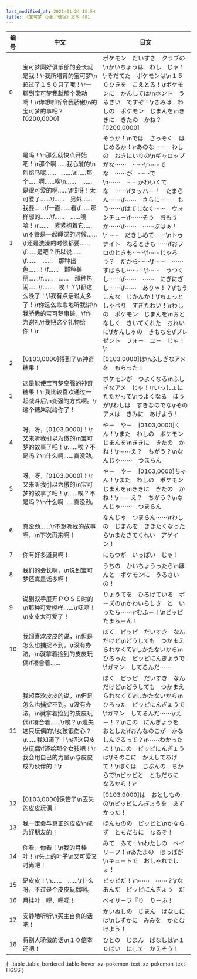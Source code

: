 ```yaml
---
last_modified_at: 2021-01-24 15:54
title: 《宝可梦 心金／魂银》文本 481
---
```

| 编号 | 中文 | 日文 |
| ---- | ---- | ---- |
| 0 | 宝可梦同好俱乐部的会长就是我！\r我所培育的宝可梦\n超过了１５０只了哦！\r一聊到宝可梦我就那个激动啊！\r你想听听令我骄傲\n的宝可梦的事吧？[0200,0000] | ポケモン　だいすき　クラブの\nかいちょうは　わし　じゃ！\rそだてた　ポケモンは\n１５０ひきを　こえとる！\rポケモンに　かんしては\nホント　うるさい　ですぞ！\rきみは　わしの　ポケモン　じまんを\nききに　きたの　かね？[0200,0000] |
| 1 | 是吗！\n那么就快点开始吧！\r那个啊……我心爱的\n烈焰马呢……　……\r……那个……啊……唉\n……　……是很可爱的啊……\f哎呀！太可爱了……\f……　另外……　我要……\f一直……看\f……那样想的……\f……　……噗哈！\r……　紧紧抱着它……\n不管是一起睡觉的时候……\f还是洗澡的时候都要……\f……是吧？所以说……\f……　……　那种出色……！\f……　那种美丽……\f……　……　那种热闹……\f……　唉！？\f都这么晚了！\f我有点话说太多了！\r你这么乖乖地听我讲\n我骄傲的宝可梦事迹，\f作为谢礼\f我把这个礼物给你！\r | そうか！\nでは　さっそく　はじめるか！\rあのな⋯⋯　わしの　おきにいりの\nギャロップがな⋯⋯　⋯⋯\r⋯⋯でな　⋯⋯が　⋯⋯で\n⋯⋯　⋯⋯かわいくてな　⋯⋯\fヌッハ－！　たまらん⋯⋯\f⋯⋯　さらに⋯⋯　もう⋯⋯\fはてしなく⋯⋯　ウォンチュ－\f⋯⋯そう　おもうか⋯⋯\f⋯⋯　⋯⋯ぷはぁ！\r⋯⋯　だきしめて⋯⋯\nトゥナイト　ねるときも⋯⋯\fおフロのときも⋯⋯\f⋯⋯じゃろう？　だから⋯⋯\f⋯⋯　⋯⋯　すばらし⋯⋯！\f⋯⋯　うつくし⋯⋯\f⋯⋯　⋯⋯　にぎにぎし⋯⋯\f⋯⋯　ありゃ！？\fもう　こんな　じかんか！\fちょっと　しゃべり　すぎたわい！\rわしの　ポケモン　じまんを\nおとなしく　きいてくれた　おれいに\fかんしゃの　きもちを\fプレゼント　フォ－　ユ－　じゃ！\r |
| 2 | [0103,0000]得到了\n神奇糖果！ | [0103,0000]は\nふしぎなアメを　もらった！ |
| 3 | 这是能使宝可梦变强的神奇糖果！\r我比较喜欢通过一起战斗后\n变强的方式啊。\r这个糖果就给你了！ | ポケモンが　つよくなる\nふしぎなアメ　じゃ！\rいっしょに　たたかって\nつよくなる　ほうが\fわしは　すきなのでな\rその　アメは　きみに　あげよう！ |
| 4 | 呀，呀，[0103,0000]！\r又来听我引以为傲的\n宝可梦的故事了吧！\r……唉？不是吗？\n什么啊……真没劲。 | や－　や－　[0103,0000]くん！\rまた　わしの　ポケモン　じまんを\nききに　きたの　かね！\r⋯⋯え？　ちがう？\nなんじゃ⋯⋯　つまらん |
| 5 | 呀，呀，[0103,0000]！\r又来听我引以为傲的\n宝可梦的故事了吧！\r……唉？不是吗？\n什么啊……真没劲。 | や－　や－　[0103,0000]ちゃん！\rまた　わしの　ポケモン　じまんを\nききに　きたの　かね！\r⋯⋯え？　ちがう？\nなんじゃ⋯⋯　つまらん |
| 6 | 真没劲……\r不想听我的故事啊，\n下次再来啊！ | なんじゃ　つまらん⋯⋯\rわしの　じまんを　ききたくなったら\nまたきてくれい　アゲイン！ |
| 7 | 你有好多道具啊！ | にもつが　いっぱい　じゃ！ |
| 8 | 我们的会长啊，\n说到宝可梦还真是话多啊！ | うちの　かいちょうったら\nほんと　ポケモンに　うるさいの！ |
| 9 | 说到双手展开ＰＯＳＥ时的\n那种可爱模样……\r呒唔！\n皮皮太可爱了！ | りょうてを　ひろげている　ポ－ズの\nかわいらしさ　と　いったら⋯⋯\rむふ－！\nピッピ　たまら－ん！ |
| 10 | 我超喜欢皮皮的说，\n但是怎么也捕捉不到。\r没有办法，\n就拿着捡到的皮皮玩偶\f凑合着…… | ぼく　ピッピ　だいすき　なんだけど\nどうしても　つかまえられなくて\rしかたないから\nひろった　ピッピにんぎょうで\fガマン　してるんだ⋯⋯ |
| 11 | 我超喜欢皮皮的说，\n但是怎么也捕捉不到。\r没有办法，\n就拿着捡到的皮皮玩偶\f凑合着……\r唉？\n遗失这只玩偶的\f女孩很伤心？\r……我知道了！\n把这只皮皮玩偶\f还给那个女孩吧！\r我会用自己的力量\n与皮皮成为伙伴的！\r | ぼく　ピッピ　だいすき　なんだけど\nどうしても　つかまえられなくて\rしかたないから\nひろった　ピッピにんぎょうで\fガマン　してるんだ⋯⋯\rえ－！？\nこの　にんぎょうを　おとした\fおんなのこが　かなしんでるって？\r⋯⋯わかったよ！\nこの　ピッピにんぎょうは\fそのこに　かえしてあげて！\rぼくは　じぶんの　ちからで\nピッピと　ともだちに　なるから！\r |
| 12 | [0103,0000]保管了\n丟失的皮皮玩偶！ | [0103,0000]は　おとしもの　の\nピッピにんぎょうを　あずかった！ |
| 13 | 我一定会与真正的皮皮\n成为好朋友的！ | ほんものの　ピッピと\nかならず　ともだちに　なるぞ！ |
| 14 | 你看，你看！\n我的月桂叶！\r头上的叶子\n又可爱又时尚吧！ | みて　みて！\nわたしの　ベイリ－フ！\rあたまの　はっぱが\nキュ－トで　おしゃれでしょ！ |
| 15 | 是皮皮！\n……　……\r什么呀，不过是个皮皮玩偶啊。 | ピッピだ！\n⋯⋯　⋯⋯？\rなあんだ　ピッピにんぎょう　だ |
| 16 | 月桂叶：哩，哩呒！ | ベイリ－フ『り　り－ふ！ |
| 17 | 安静地听听\n买主自负的话吧！ | かいぬしの　じまん　ばなしには\nしずかに　みみを　かたむけよう！ |
| 18 | 将别人骄傲的话\n１０倍奉还吧！ | ひとの　じまん　ばなしは\n１０ばい　にして　かえそう！ |
{: .table .table-bordered .table-hover .xz-pokemon-text .xz-pokemon-text-HGSS }
